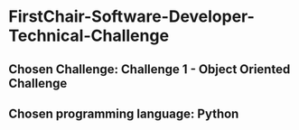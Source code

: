 # FirstChair-Software-Developer-Technical-Challenge

## Chosen Challenge: Challenge 1 - Object Oriented Challenge

## Chosen programming language: Python

